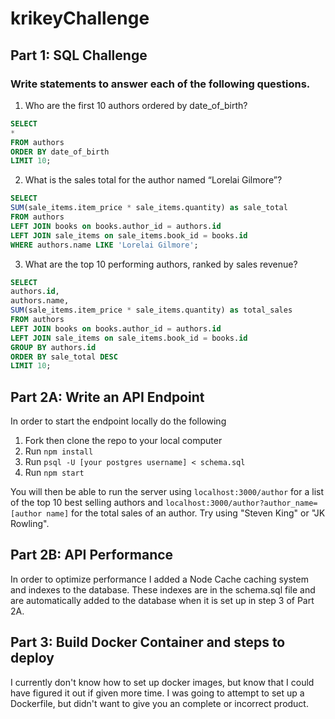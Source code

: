 # krikeyChallenge

## Part 1: SQL Challenge
### Write statements to answer each of the following questions.
1. Who are the first 10 authors ordered by date_of_birth?
```sql
SELECT
*
FROM authors
ORDER BY date_of_birth
LIMIT 10;
```

2. What is the sales total for the author named “Lorelai Gilmore”?
```sql
SELECT
SUM(sale_items.item_price * sale_items.quantity) as sale_total
FROM authors
LEFT JOIN books on books.author_id = authors.id
LEFT JOIN sale_items on sale_items.book_id = books.id
WHERE authors.name LIKE 'Lorelai Gilmore';
```

3. What are the top 10 performing authors, ranked by sales revenue?
```sql
SELECT
authors.id,
authors.name,
SUM(sale_items.item_price * sale_items.quantity) as total_sales
FROM authors
LEFT JOIN books on books.author_id = authors.id
LEFT JOIN sale_items on sale_items.book_id = books.id
GROUP BY authors.id
ORDER BY sale_total DESC
LIMIT 10;
```
## Part 2A: Write an API Endpoint
In order to start the endpoint locally do the following
  1. Fork then clone the repo to your local computer
  2. Run `npm install`
  3. Run `psql -U [your postgres username] < schema.sql`
  4. Run `npm start`

You will then be able to run the server using `localhost:3000/author` for a list of the top 10 best selling authors and `localhost:3000/author?author_name=[author name]` for the total sales of an author.  Try using "Steven King" or "JK Rowling".

## Part 2B: API Performance
In order to optimize performance I added a Node Cache caching system and indexes to the database.  These indexes are in the schema.sql file and are automatically added to the database when it is set up in step 3 of Part 2A.

## Part 3: Build Docker Container and steps to deploy
I currently don't know how to set up docker images, but know that I could have figured it out if given more time.  I was going to attempt to set up a Dockerfile, but didn't want to give you an complete or incorrect product.
